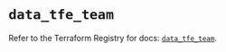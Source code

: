 # `data_tfe_team`

Refer to the Terraform Registry for docs: [`data_tfe_team`](https://registry.terraform.io/providers/hashicorp/tfe/0.43.0/docs/data-sources/team).
